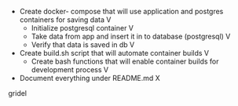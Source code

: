 - Create docker- compose that will use application and postgres containers for saving data V
    - Initialize postgresql container V
    - Take data from app and insert it in to database (postgresql) V
    - Verify that data is saved in db V
- Create build.sh script that will automate container builds V
    - Create bash functions that will enable container builds for development process V
- Document everything under README.md X








gridel

